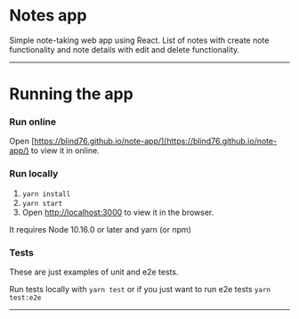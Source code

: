 # Notes app

Simple note-taking web app using React.
List of notes with create note functionality and note details with edit and delete functionality.

---

# Running the app

### Run online

Open [https://blind76.github.io/note-app/](https://blind76.github.io/note-app/) to view it in online.

### Run locally

1. `yarn install`
2. `yarn start`
3. Open [http://localhost:3000](http://localhost:3000) to view it in the browser.

It requires Node 10.16.0 or later and yarn (or npm)

### Tests

These are just examples of unit and e2e tests.

Run tests locally with `yarn test` or if you just want to run e2e tests `yarn test:e2e`

---

